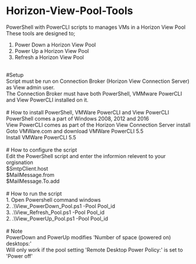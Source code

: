 # Horizon-View-Pool-Tools
PowerShell with PowerCLI scripts to manages VMs in a Horizon View Pool</br>
These tools are designed to;</br>
1. Power Down a Horizon View Pool</br>
2. Power Up a Horizon View Pool</br>
3. Refresh a Horizon View Pool</br>
</br>
#Setup</br>
Script must be run on Connection Broker (Horizon View Connection Server) as View admin user.</br>
The Connection Broker must have both PowerShell, VMMware PowerCLI and View PowerCLI installed on it.</br>
</br>
# How to install PowerShell, VMWare PowerCLI and View PowerCLI</br>
PowerShell comes a part of Windows 2008, 2012 and 2016</br>
View PowerCLI comes as part of the Horizon View Connection Server install</br>
Goto VMWare.com and download VMWare PowerCLI 5.5</br>
Install VMWare PowerCLI 5.5</br>
</br>
# How to configure the script</br>
Edit the PowerShell script and enter the informion relevent to your orgisnation</br>
$SmtpClient.host</br>
$MailMessage.from</br>
$MailMessage.To.add</br>
</br>
# How to run the script</br>
1. Open Powershell command windows</br>
2. .\View_PowerDown_Pool.ps1 -Pool Pool_id</br>
3. .\View_Refresh_Pool.ps1 -Pool Pool_id</br>
2. .\View_PowerUp_Pool.ps1 -Pool Pool_id</br>
</br>
# Note</br>
PowerDown and PowerUp modifies 'Number of space (powered on) desktops:'</br>
Will only work if the pool setting 'Remote Desktop Power Policy:' is set to 'Power off'</br>
